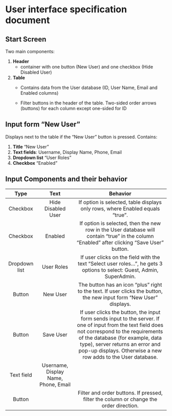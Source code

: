 

# User interface specification document 

## Start Screen
Two main components:
1. **Header**
	* container with one button (New User) and one checkbox (Hide Disabled User)
2. **Table** 
	* Contains data from the User database (ID, User Name, Email and Enabled columns)

	* Filter buttons in the header of the table. Two-sided order arrows (buttons) for each column except one-sided for ID

## Input form “New User”
Displays next to the table if the “New User” button is pressed. Contains:
1. **Title** “New User”
2. **Text fields**: Username, Display Name, Phone, Email
3. **Dropdown list** “User Roles”
4. **Checkbox** “Enabled”

## Input Components and their behavior
| Type        | Text           | Behavior  |
|:-------------:|:-------------:| :-----:|
| Checkbox      | Hide Disabled User | If option is selected, table displays only rows, where Enabled equals “true”. |
| Checkbox      | Enabled      |   If option is selected, then the new row in the User database will contain “true” in the column “Enabled” after clicking “Save User” button. |
| Dropdown list | User Roles      |    If user clicks on the field with the text “Select user roles…”, he gets 3 options to select:  Guest, Admin, SuperAdmin. |
| Button | New User      |    The button has an icon “plus” right to the text. If user clicks the button, the new input form “New User” displays. |
| Button | Save User     |    If user clicks the button, the input form sends input to the server. If one of input from the text field does not correspond to the requirements of the database (for example, data type), server returns an error and pop-up displays. Otherwise a new row adds to the User database. |
| Text field | Username, Display Name, Phone, Email      |     |
| Button |       |   Filter and order buttons. If pressed, filter the column or change the order direction.  |
